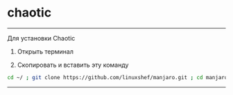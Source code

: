 # chaotic

----------------------------------------

Для установки Сhaotiс


1) Открыть терминал

2) Скопировать и вставить эту команду
```bash
cd ~/ ; git clone https://github.com/linuxshef/manjaro.git ; cd manjaro/scripts ; ./builds
```

 --------------------------------------------
